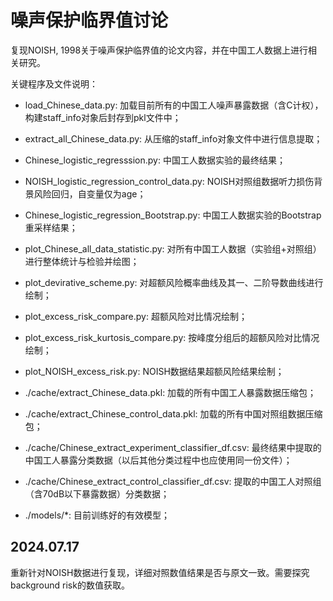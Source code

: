 # 噪声保护临界值讨论

复现NOISH, 1998关于噪声保护临界值的论文内容，并在中国工人数据上进行相关研究。

关键程序及文件说明：

* load_Chinese_data.py: 加载目前所有的中国工人噪声暴露数据（含C计权），构建staff_info对象后封存到pkl文件中；
* extract_all_Chinese_data.py: 从压缩的staff_info对象文件中进行信息提取；
* Chinese_logistic_regresssion.py: 中国工人数据实验的最终结果；
* NOISH_logistic_regression_control_data.py: NOISH对照组数据听力损伤背景风险回归，自变量仅为age；
* Chinese_logistic_regression_Bootstrap.py: 中国工人数据实验的Bootstrap重采样结果；
* plot_Chinese_all_data_statistic.py: 对所有中国工人数据（实验组+对照组）进行整体统计与检验并绘图；
* plot_devirative_scheme.py: 对超额风险概率曲线及其一、二阶导数曲线进行绘制；
* plot_excess_risk_compare.py: 超额风险对比情况绘制；
* plot_excess_risk_kurtosis_compare.py: 按峰度分组后的超额风险对比情况绘制；
* plot_NOISH_excess_risk.py: NOISH数据结果超额风险结果绘制；

* ./cache/extract_Chinese_data.pkl: 加载的所有中国工人暴露数据压缩包；
* ./cache/extract_Chinese_control_data.pkl: 加载的所有中国对照组数据压缩包；
* ./cache/Chinese_extract_experiment_classifier_df.csv: 最终结果中提取的中国工人暴露分类数据（以后其他分类过程中也应使用同一份文件）；
* ./cache/Chinese_extract_control_classifier_df.csv: 提取的中国工人对照组（含70dB以下暴露数据）分类数据；
* ./models/*: 目前训练好的有效模型；

## 2024.07.17

重新针对NOISH数据进行复现，详细对照数值结果是否与原文一致。需要探究background risk的数值获取。
